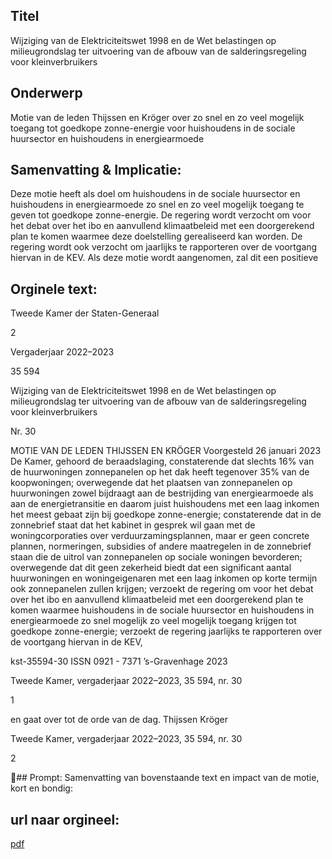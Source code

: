 ## Titel
Wijziging van de Elektriciteitswet 1998 en de Wet belastingen op milieugrondslag ter uitvoering van de afbouw van de salderingsregeling voor kleinverbruikers
## Onderwerp
Motie van de leden Thijssen en Kröger over zo snel en zo veel mogelijk toegang tot goedkope zonne-energie voor huishoudens in de sociale huursector en huishoudens in energiearmoede
## Samenvatting & Implicatie:

Deze motie heeft als doel om huishoudens in de sociale huursector en huishoudens in energiearmoede zo snel en zo veel mogelijk toegang te geven tot goedkope zonne-energie. De regering wordt verzocht om voor het debat over het ibo en aanvullend klimaatbeleid met een doorgerekend plan te komen waarmee deze doelstelling gerealiseerd kan worden. De regering wordt ook verzocht om jaarlijks te rapporteren over de voortgang hiervan in de KEV. Als deze motie wordt aangenomen, zal dit een positieve
## Orginele text:


Tweede Kamer der Staten-Generaal

2

Vergaderjaar 2022–2023

35 594

Wijziging van de Elektriciteitswet 1998 en de
Wet belastingen op milieugrondslag ter
uitvoering van de afbouw van de
salderingsregeling voor kleinverbruikers

Nr. 30

MOTIE VAN DE LEDEN THIJSSEN EN KRÖGER
Voorgesteld 26 januari 2023
De Kamer,
gehoord de beraadslaging,
constaterende dat slechts 16% van de huurwoningen zonnepanelen op het
dak heeft tegenover 35% van de koopwoningen;
overwegende dat het plaatsen van zonnepanelen op huurwoningen zowel
bijdraagt aan de bestrijding van energiearmoede als aan de energietransitie en daarom juist huishoudens met een laag inkomen het meest
gebaat zijn bij goedkope zonne-energie;
constaterende dat in de zonnebrief staat dat het kabinet in gesprek wil
gaan met de woningcorporaties over verduurzamingsplannen, maar er
geen concrete plannen, normeringen, subsidies of andere maatregelen in
de zonnebrief staan die de uitrol van zonnepanelen op sociale woningen
bevorderen;
overwegende dat dit geen zekerheid biedt dat een significant aantal
huurwoningen en woningeigenaren met een laag inkomen op korte
termijn ook zonnepanelen zullen krijgen;
verzoekt de regering om voor het debat over het ibo en aanvullend
klimaatbeleid met een doorgerekend plan te komen waarmee
huishoudens in de sociale huursector en huishoudens in energiearmoede
zo snel mogelijk zo veel mogelijk toegang krijgen tot goedkope
zonne-energie;
verzoekt de regering jaarlijks te rapporteren over de voortgang hiervan in
de KEV,

kst-35594-30
ISSN 0921 - 7371
’s-Gravenhage 2023

Tweede Kamer, vergaderjaar 2022–2023, 35 594, nr. 30

1



en gaat over tot de orde van de dag.
Thijssen
Kröger

Tweede Kamer, vergaderjaar 2022–2023, 35 594, nr. 30

2

## Prompt:
Samenvatting van bovenstaande text en impact van de motie, kort en bondig:

## url naar orgineel:
[pdf](https://gegevensmagazijn.tweedekamer.nl/OData/v4/2.0/Document(7e3b75a9-ce40-471e-83a8-5e9dd831a7cb)/resource)
